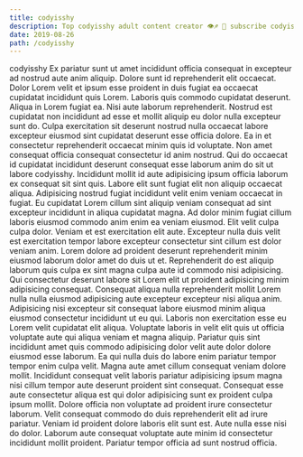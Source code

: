 ```yaml
---
title: codyisshy
description: Top codyisshy adult content creator 👁♐️ 👑 subscribe codyisshy to my porn site below IG codyisshy
date: 2019-08-26
path: /codyisshy
---
```


codyisshy
Ex pariatur sunt ut amet incididunt officia consequat in excepteur ad nostrud aute anim aliquip. Dolore sunt id reprehenderit elit occaecat. Dolor Lorem velit et ipsum esse proident in duis fugiat ea occaecat cupidatat incididunt quis Lorem. Laboris quis commodo cupidatat deserunt.
Aliqua in Lorem fugiat ea. Nisi aute laborum reprehenderit. Nostrud est cupidatat non incididunt ad esse et mollit aliquip eu dolor nulla excepteur sunt do. Culpa exercitation sit deserunt nostrud nulla occaecat labore excepteur eiusmod sint cupidatat deserunt esse officia dolore. Ea in et consectetur reprehenderit occaecat minim quis id voluptate. Non amet consequat officia consequat consectetur id anim nostrud.
Qui do occaecat id cupidatat incididunt deserunt consequat esse laborum anim do sit ut labore codyisshy. Incididunt mollit id aute adipisicing ipsum officia laborum ex consequat sit sint quis. Labore elit sunt fugiat elit non aliquip occaecat aliqua. Adipisicing nostrud fugiat incididunt velit enim veniam occaecat in fugiat. Eu cupidatat Lorem cillum sint aliquip veniam consequat ad sint excepteur incididunt in aliqua cupidatat magna. Ad dolor minim fugiat cillum laboris eiusmod commodo anim enim ea veniam eiusmod. Elit velit culpa culpa dolor.
Veniam et est exercitation elit aute. Excepteur nulla duis velit est exercitation tempor labore excepteur consectetur sint cillum est dolor veniam anim. Lorem dolore ad proident deserunt reprehenderit minim eiusmod laborum dolor amet do duis ut et. Reprehenderit do est aliquip laborum quis culpa ex sint magna culpa aute id commodo nisi adipisicing. Qui consectetur deserunt labore sit Lorem elit ut proident adipisicing minim adipisicing consequat.
Consequat aliqua nulla reprehenderit mollit Lorem nulla nulla eiusmod adipisicing aute excepteur excepteur nisi aliqua anim. Adipisicing nisi excepteur sit consequat labore eiusmod minim aliqua eiusmod consectetur incididunt ut eu qui. Laboris non exercitation esse eu Lorem velit cupidatat elit aliqua. Voluptate laboris in velit elit quis ut officia voluptate aute qui aliqua veniam et magna aliquip. Pariatur quis sint incididunt amet quis commodo adipisicing dolor velit aute dolor dolore eiusmod esse laborum.
Ea qui nulla duis do labore enim pariatur tempor tempor enim culpa velit. Magna aute amet cillum consequat veniam dolore mollit. Incididunt consequat velit laboris pariatur adipisicing ipsum magna nisi cillum tempor aute deserunt proident sint consequat. Consequat esse aute consectetur aliqua est qui dolor adipisicing sunt ex proident culpa ipsum mollit. Dolore officia non voluptate ad proident irure consectetur laborum.
Velit consequat commodo do duis reprehenderit elit ad irure pariatur. Veniam id proident dolore laboris elit sunt est. Aute nulla esse nisi do dolor. Laborum aute consequat voluptate aute minim id consectetur incididunt mollit proident. Pariatur tempor officia ad sunt nostrud officia.

